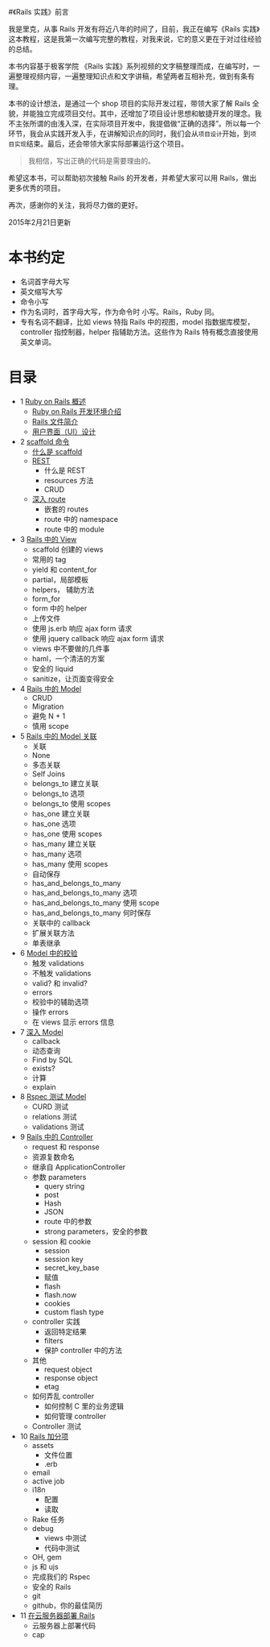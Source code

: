 #《Rails 实践》前言

我是里克，从事 Rails 开发有将近八年的时间了，目前，我正在编写《Rails 实践》这本教程，这是我第一次编写完整的教程，对我来说，它的意义更在于对过往经验的总结。

本书内容基于极客学院 《Rails 实践》系列视频的文字稿整理而成，在编写时，一遍整理视频内容，一遍整理知识点和文字讲稿，希望两者互相补充，做到有条有理。

本书的设计想法，是通过一个 shop 项目的实际开发过程，带领大家了解 Rails 全貌，并能独立完成项目交付。其中，还增加了项目设计思想和敏捷开发的理念。我不主张所谓的由浅入深，在实际项目开发中，我提倡做“正确的选择”。所以每一个环节，我会从实践开发入手，在讲解知识点的同时，我们会从`项目设计`开始，到`项目实现`结束。最后，还会带领大家实际部署运行这个项目。

> 我相信，写出正确的代码是需要理由的。

希望这本书，可以帮助初次接触 Rails 的开发者，并希望大家可以用 Rails，做出更多优秀的项目。

再次，感谢你的关注，我将尽力做的更好。

2015年2月21日更新

# 本书约定

* 名词首字母大写
* 英文缩写大写
* 命令小写
* 作为名词时，首字母大写，作为命令时 小写。Rails，Ruby 同。
* 专有名词不翻译，比如 views 特指 Rails 中的视图，model 指数据库模型，controller 指控制器，helper 指辅助方法。这些作为 Rails 特有概念直接使用英文单词。

# 目录

* 1 [Ruby on Rails 概述](Chapter_1/summary.md)
    * [Ruby on Rails 开发环境介绍](Chapter_1/1.1.md)
    * [Rails 文件简介](Chapter_1/1.2.md)
    * [用户界面（UI）设计](Chapter_1/1.3.md)
* 2 [scaffold 命令](Chapter_2/summary.md)
    * [什么是 scaffold](Chapter_2/2.1.md)
    * [REST](Chapter_2/2.2.md)
        * 什么是 REST
        * resources 方法
        * CRUD
    * [深入 route](Chapter_2/2.3.md)
        * 嵌套的 routes
        * route 中的 namespace
        * route 中的 module
* 3 [Rails 中的 View](Chapter_3/summary.md)
    * scaffold 创建的 views
    * 常用的 tag
    * yield 和 content_for
    * partial，局部模板
    * helpers， 辅助方法
    * form_for
    * form 中的 helper
    * 上传文件
    * 使用 js.erb 响应 ajax form 请求
    * 使用 jquery callback 响应 ajax form 请求
    * views 中不要做的几件事
    * haml，一个清洁的方案
    * 安全的 liquid
    * sanitize，让页面变得安全
* 4 [Rails 中的 Model](Chapter_4/summary.md)
    * CRUD
    * Migration
    * 避免 N + 1
    * 慎用 scope
* 5 [Rails 中的 Model 关联](Chapter_5/summary.md)
    * 关联
    * None
    * 多态关联
    * Self Joins
    * belongs_to 建立关联
    * belongs_to 选项
    * belongs_to 使用 scopes
    * has_one 建立关联
    * has_one 选项
    * has_one 使用 scopes
    * has_many 建立关联
    * has_many 选项
    * has_many 使用 scopes
    * 自动保存
    * has_and_belongs_to_many
    * has_and_belongs_to_many 选项
    * has_and_belongs_to_many 使用 scope
    * has_and_belongs_to_many 何时保存
    * 关联中的 callback
    * 扩展关联方法
    * 单表继承
* 6 [Model 中的校验](Chapter_6/summary.md)
    * 触发 validations
    * 不触发 validations
    * valid? 和 invalid?
    * errors
    * 校验中的辅助选项
    * 操作 errors
    * 在 views 显示 errors 信息
* 7 [深入 Model](Chapter_7/summary.md)
    * callback
    * 动态查询
    * Find by SQL
    * exists?
    * 计算
    * explain
* 8 [Rspec 测试 Model](Chapter_8/summary.md)
    * CURD 测试
    * relations 测试
    * validations 测试
* 9 [Rails 中的 Controller](Chapter_9/summary.md)
    * request 和 response
    * 资源复数命名
    * 继承自 ApplicationController
    * 参数 parameters
        * query string
        * post
        * Hash
        * JSON
        * route 中的参数
        * strong parameters，安全的参数
    * session 和 cookie
        * session
        * session key
        * secret_key_base
        * 赋值
        * flash
        * flash.now
        * cookies
        * custom flash type
    * controller 实践
        * 返回特定结果
        * filters
        * 保护 controller 中的方法
    * 其他
        * request object
        * response object
        * etag
    * 如何弄乱 controller
        * 如何控制 C 里的业务逻辑
        * 如何管理 controller
    * Controller 测试
* 10 [Rails 加分项](Chapter_10/summary.md)
    * assets
        * 文件位置
        * .erb
    * email
    * active job
    * i18n
        * 配置
        * 读取
    * Rake 任务
    * debug
        * views 中测试
        * 代码中测试
    * OH, gem
    * js 和 ujs
    * 完成我们的 Rspec
    * 安全的 Rails
    * git
    * github，你的最佳简历
* 11 [在云服务器部署 Rails](Chapter_11/summary.md)
    * 云服务器上部署代码
    * cap









